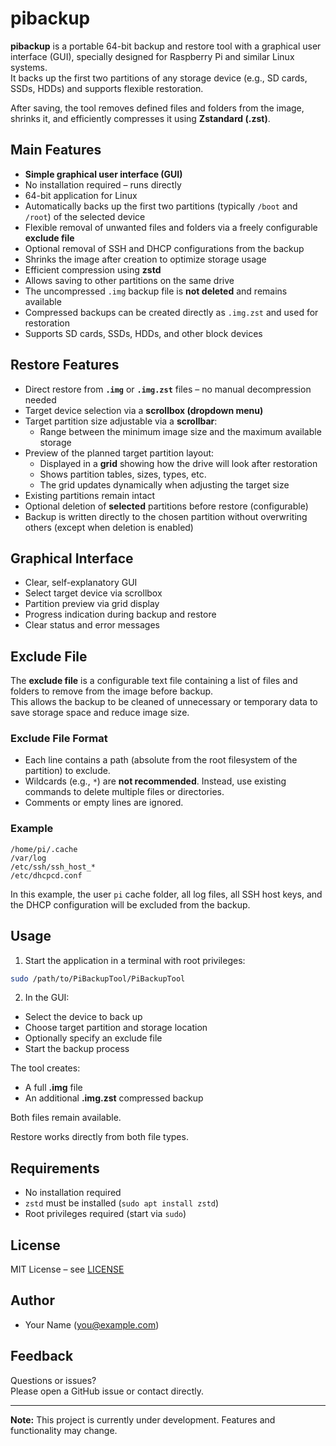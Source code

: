# pibackup

**pibackup** is a portable 64-bit backup and restore tool with a graphical user interface (GUI), specially designed for Raspberry Pi and similar Linux systems.  
It backs up the first two partitions of any storage device (e.g., SD cards, SSDs, HDDs) and supports flexible restoration.

After saving, the tool removes defined files and folders from the image, shrinks it, and efficiently compresses it using **Zstandard (.zst)**.

## Main Features

- **Simple graphical user interface (GUI)**
- No installation required – runs directly
- 64-bit application for Linux
- Automatically backs up the first two partitions (typically `/boot` and `/root`) of the selected device
- Flexible removal of unwanted files and folders via a freely configurable **exclude file**
- Optional removal of SSH and DHCP configurations from the backup
- Shrinks the image after creation to optimize storage usage
- Efficient compression using **zstd**
- Allows saving to other partitions on the same drive
- The uncompressed `.img` backup file is **not deleted** and remains available
- Compressed backups can be created directly as `.img.zst` and used for restoration
- Supports SD cards, SSDs, HDDs, and other block devices

## Restore Features

- Direct restore from **`.img`** or **`.img.zst`** files – no manual decompression needed
- Target device selection via a **scrollbox (dropdown menu)**
- Target partition size adjustable via a **scrollbar**:
  - Range between the minimum image size and the maximum available storage
- Preview of the planned target partition layout:
  - Displayed in a **grid** showing how the drive will look after restoration
  - Shows partition tables, sizes, types, etc.
  - The grid updates dynamically when adjusting the target size
- Existing partitions remain intact
- Optional deletion of **selected** partitions before restore (configurable)
- Backup is written directly to the chosen partition without overwriting others (except when deletion is enabled)

## Graphical Interface

- Clear, self-explanatory GUI
- Select target device via scrollbox
- Partition preview via grid display
- Progress indication during backup and restore
- Clear status and error messages

## Exclude File

The **exclude file** is a configurable text file containing a list of files and folders to remove from the image before backup.  
This allows the backup to be cleaned of unnecessary or temporary data to save storage space and reduce image size.

### Exclude File Format

- Each line contains a path (absolute from the root filesystem of the partition) to exclude.
- Wildcards (e.g., `*`) are **not recommended**. Instead, use existing commands to delete multiple files or directories.
- Comments or empty lines are ignored.

### Example

```
/home/pi/.cache
/var/log
/etc/ssh/ssh_host_*
/etc/dhcpcd.conf
```

In this example, the user `pi` cache folder, all log files, all SSH host keys, and the DHCP configuration will be excluded from the backup.

## Usage

1. Start the application in a terminal with root privileges:

```bash
sudo /path/to/PiBackupTool/PiBackupTool
```

2. In the GUI:

- Select the device to back up
- Choose target partition and storage location
- Optionally specify an exclude file
- Start the backup process

The tool creates:

- A full **.img** file
- An additional **.img.zst** compressed backup

Both files remain available.

Restore works directly from both file types.

## Requirements

- No installation required
- `zstd` must be installed (`sudo apt install zstd`)
- Root privileges required (start via `sudo`)

## License

MIT License – see [LICENSE](LICENSE)

## Author

- Your Name (you@example.com)

## Feedback

Questions or issues?  
Please open a GitHub issue or contact directly.

---

**Note:** This project is currently under development. Features and functionality may change.
